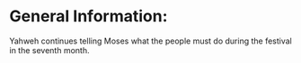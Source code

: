 # General Information:

Yahweh continues telling Moses what the people must do during the festival in the seventh month.